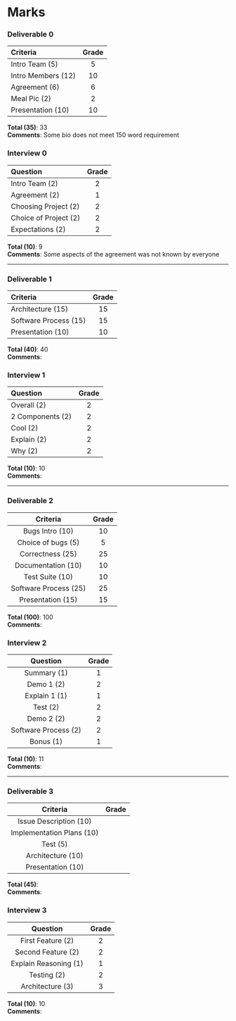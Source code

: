 # Marks

### Deliverable 0

| Criteria | Grade |
| :------- | :-----: |
| Intro Team (5) | 5 | 
| Intro Members (12) | 10 |  
| Agreement (6) | 6 |  
| Meal Pic (2) | 2 |  
| Presentation (10) | 10 | 

**Total (35)**: 33   
**Comments**: Some bio does not meet 150 word requirement  

### Interview 0

| Question | Grade |
| :------- | :-----: |
| Intro Team (2) | 2 |
| Agreement (2) | 1 |
| Choosing Project (2) | 2 |  
| Choice of Project (2) | 2 |  
| Expectations (2) | 2 |  

**Total (10)**: 9   
**Comments**: Some aspects of the agreement was not known by everyone  

----------------

### Deliverable 1

| Criteria | Grade |
| :------- | :-----: |
| Architecture (15) | 15 |  
| Software Process (15) | 15 |  
| Presentation (10) | 10 |  

**Total (40)**: 40   
**Comments**:  

### Interview 1

| Question | Grade |
| :------- | :-----: |
| Overall (2) | 2 |  
| 2 Components (2) | 2 |  
| Cool (2) | 2 |  
| Explain (2) | 2 |  
| Why (2) | 2 |  

**Total (10)**: 10   
**Comments**:  

-----------------

### Deliverable 2

| Criteria | Grade |
| :-------: | :-----: |
| Bugs Intro (10) | 10 |  
| Choice of bugs (5) | 5 |  
| Correctness (25) | 25 |  
| Documentation (10) | 10 |
| Test Suite (10) | 10 | 
| Software Process (25) | 25 |
| Presentation (15) | 15 |

**Total (100)**: 100   
**Comments**:    

### Interview 2

| Question | Grade |
| :-------: | :-----: |
| Summary (1) | 1 |  
| Demo 1 (2) | 2 |  
| Explain 1 (1) | 1 |  
| Test (2) | 2 |  
| Demo 2 (2) | 2 |  
| Software Process (2) | 2 | 
| Bonus (1) | 1 |

**Total (10)**: 11   
**Comments**:   

-----------------

### Deliverable 3

| Criteria | Grade |
| :-------: | :-----: |
| Issue Description (10) |  |  
| Implementation Plans (10) |  |  
| Test (5) |  |  
| Architecture (10) |  |
| Presentation (10) |  |  

**Total (45)**:   
**Comments**:   

### Interview 3

| Question | Grade |
| :-------: | :-----: |
| First Feature (2) | 2 |  
| Second Feature (2) | 2 |  
| Explain Reasoning (1) | 1 |  
| Testing (2) | 2 |  
| Architecture (3) | 3 |  

**Total (10)**: 10   
**Comments**:   

